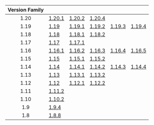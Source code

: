 | Version Family | | | | | |
|:---:|---|---|---|---|---|
| 1.20 | [1.20.1](https://github.com/BaldGang/spigot-build/releases/download/20240425/spigot-1.20.1.jar) | [1.20.2](https://github.com/BaldGang/spigot-build/releases/download/20240425/spigot-1.20.2.jar) | [1.20.4](https://github.com/BaldGang/spigot-build/releases/download/20240425/spigot-1.20.4.jar) | | |
| 1.19 | [1.19](https://github.com/BaldGang/spigot-build/releases/download/20240425/spigot-1.19.jar) | [1.19.1](https://github.com/BaldGang/spigot-build/releases/download/20240425/spigot-1.19.1.jar) | [1.19.2](https://github.com/BaldGang/spigot-build/releases/download/20240425/spigot-1.19.2.jar) | [1.19.3](https://github.com/BaldGang/spigot-build/releases/download/20240425/spigot-1.19.3.jar) | [1.19.4](https://github.com/BaldGang/spigot-build/releases/download/20240425/spigot-1.19.4.jar) |
| 1.18 | [1.18](https://github.com/BaldGang/spigot-build/releases/download/20240425/spigot-1.18.jar) | [1.18.1](https://github.com/BaldGang/spigot-build/releases/download/20240425/spigot-1.18.1.jar) | [1.18.2](https://github.com/BaldGang/spigot-build/releases/download/20240425/spigot-1.18.2.jar) | | |
| 1.17 | [1.17](https://github.com/BaldGang/spigot-build/releases/download/20240425/spigot-1.17.jar) | [1.17.1](https://github.com/BaldGang/spigot-build/releases/download/20240425/spigot-1.17.1.jar) | | | |
| 1.16 | [1.16.1](https://github.com/BaldGang/spigot-build/releases/download/20240425/spigot-1.16.1.jar) | [1.16.2](https://github.com/BaldGang/spigot-build/releases/download/20240425/spigot-1.16.2.jar) | [1.16.3](https://github.com/BaldGang/spigot-build/releases/download/20240425/spigot-1.16.3.jar) | [1.16.4](https://github.com/BaldGang/spigot-build/releases/download/20240425/spigot-1.16.4.jar) | [1.16.5](https://github.com/BaldGang/spigot-build/releases/download/20240425/spigot-1.16.5.jar) |
| 1.15 | [1.15](https://github.com/BaldGang/spigot-build/releases/download/20240425/spigot-1.15.jar) | [1.15.1](https://github.com/BaldGang/spigot-build/releases/download/20240425/spigot-1.15.1.jar) | [1.15.2](https://github.com/BaldGang/spigot-build/releases/download/20240425/spigot-1.15.2.jar) | | |
| 1.14 | [1.14](https://github.com/BaldGang/spigot-build/releases/download/20240425/spigot-1.14.jar) | [1.14.1](https://github.com/BaldGang/spigot-build/releases/download/20240425/spigot-1.14.1.jar) | [1.14.2](https://github.com/BaldGang/spigot-build/releases/download/20240425/spigot-1.14.2.jar) | [1.14.3](https://github.com/BaldGang/spigot-build/releases/download/20240425/spigot-1.14.3.jar) | [1.14.4](https://github.com/BaldGang/spigot-build/releases/download/20240425/spigot-1.14.4.jar) |
| 1.13 | [1.13](https://github.com/BaldGang/spigot-build/releases/download/20240425/spigot-1.13.jar) | [1.13.1](https://github.com/BaldGang/spigot-build/releases/download/20240425/spigot-1.13.1.jar) | [1.13.2](https://github.com/BaldGang/spigot-build/releases/download/20240425/spigot-1.13.2.jar) | | |
| 1.12 | [1.12](https://github.com/BaldGang/spigot-build/releases/download/20240425/spigot-1.12.jar) | [1.12.1](https://github.com/BaldGang/spigot-build/releases/download/20240425/spigot-1.12.1.jar) | [1.12.2](https://github.com/BaldGang/spigot-build/releases/download/20240425/spigot-1.12.2.jar) | | |
| 1.11 | [1.11.2](https://github.com/BaldGang/spigot-build/releases/download/20240425/spigot-1.11.2.jar) | | | | |
| 1.10 | [1.10.2](https://github.com/BaldGang/spigot-build/releases/download/20240425/spigot-1.10.2.jar) | | | | |
| 1.9 | [1.9.4](https://github.com/BaldGang/spigot-build/releases/download/20240425/spigot-1.9.4.jar) | | | | |
| 1.8 | [1.8.8](https://github.com/BaldGang/spigot-build/releases/download/20240425/spigot-1.8.8.jar) | | | | |
